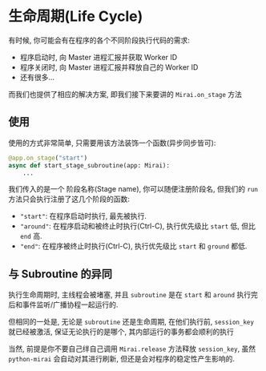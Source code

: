 # 生命周期(Life Cycle)

有时候, 你可能会有在程序的各个不同阶段执行代码的需求:
 - 程序启动时, 向 Master 进程汇报并获取 Worker ID
 - 程序关闭时, 向 Master 进程汇报并释放自己的 Worker ID
 - 还有很多...

而我们也提供了相应的解决方案, 即我们接下来要讲的 `Mirai.on_stage` 方法

## 使用
使用的方式非常简单, 只需要用该方法装饰一个函数(异步同步皆可):

``` python
@app.on_stage("start")
async def start_stage_subroutine(app: Mirai):
    ...
```

我们传入的是一个 阶段名称(Stage name), 你可以随便注册阶段名,
但我们的 `run` 方法只会执行注册了这几个阶段的函数:
 - `"start"`: 在程序启动时执行, 最先被执行.
 - `"around"`: 在程序启动和被终止时执行(Ctrl-C), 执行优先级比 `start` 低, 但比 `end` 高.
 - `"end"`: 在程序被终止时执行(Ctrl-C), 执行优先级比 `start` 和 `ground` 都低.

## 与 Subroutine 的异同
执行生命周期时, 主线程会被堵塞, 并且 `subroutine` 是在 `start` 和 `around` 执行完后和事件监听/广播协程一起运行的.

但相同的一处是, 无论是 `subroutine` 还是生命周期, 在他们执行前, `session_key` 就已经被激活,
保证无论执行的是哪个, 其内部运行的事务都会顺利的执行

当然, 前提是你不要自己绊自己调用 `Mirai.release` 方法释放 `session_key`,
虽然 `python-mirai` 会自动对其进行刷新, 但还是会对程序的稳定性产生影响的.